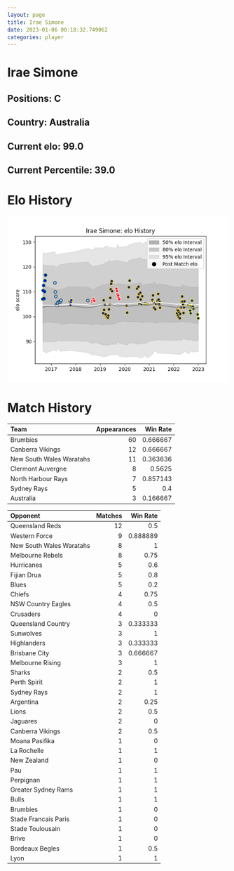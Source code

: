 ```yaml
---  
layout: page  
title: Irae Simone  
date: 2023-01-06 00:18:32.749062  
categories: player  
---
```

# Irae Simone

## Positions: C

## Country: Australia

## Current elo: 99.0

## Current Percentile: 39.0

# Elo History


![elo history](history_IraeSimone.png)
# Match History


| Team                     |   Appearances |   Win Rate |
|:-------------------------|--------------:|-----------:|
| Brumbies                 |            60 |   0.666667 |
| Canberra Vikings         |            12 |   0.666667 |
| New South Wales Waratahs |            11 |   0.363636 |
| Clermont Auvergne        |             8 |   0.5625   |
| North Harbour Rays       |             7 |   0.857143 |
| Sydney Rays              |             5 |   0.4      |
| Australia                |             3 |   0.166667 |

| Opponent                 |   Matches |   Win Rate |
|:-------------------------|----------:|-----------:|
| Queensland Reds          |        12 |   0.5      |
| Western Force            |         9 |   0.888889 |
| New South Wales Waratahs |         8 |   1        |
| Melbourne Rebels         |         8 |   0.75     |
| Hurricanes               |         5 |   0.6      |
| Fijian Drua              |         5 |   0.8      |
| Blues                    |         5 |   0.2      |
| Chiefs                   |         4 |   0.75     |
| NSW Country Eagles       |         4 |   0.5      |
| Crusaders                |         4 |   0        |
| Queensland Country       |         3 |   0.333333 |
| Sunwolves                |         3 |   1        |
| Highlanders              |         3 |   0.333333 |
| Brisbane City            |         3 |   0.666667 |
| Melbourne Rising         |         3 |   1        |
| Sharks                   |         2 |   0.5      |
| Perth Spirit             |         2 |   1        |
| Sydney Rays              |         2 |   1        |
| Argentina                |         2 |   0.25     |
| Lions                    |         2 |   0.5      |
| Jaguares                 |         2 |   0        |
| Canberra Vikings         |         2 |   0.5      |
| Moana Pasifika           |         1 |   0        |
| La Rochelle              |         1 |   1        |
| New Zealand              |         1 |   0        |
| Pau                      |         1 |   1        |
| Perpignan                |         1 |   1        |
| Greater Sydney Rams      |         1 |   1        |
| Bulls                    |         1 |   1        |
| Brumbies                 |         1 |   0        |
| Stade Francais Paris     |         1 |   0        |
| Stade Toulousain         |         1 |   0        |
| Brive                    |         1 |   0        |
| Bordeaux Begles          |         1 |   0.5      |
| Lyon                     |         1 |   1        |